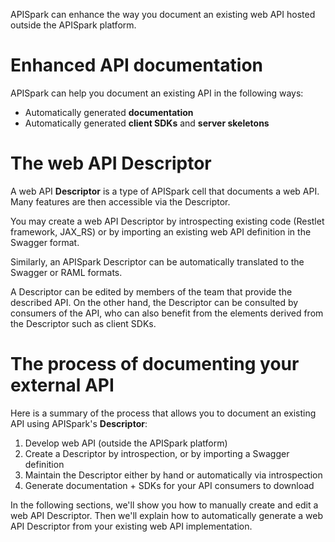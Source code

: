 
APISpark can enhance the way you document an existing web API hosted outside the APISpark platform.

# Enhanced API documentation

APISpark can help you document an existing API in the following ways:

* Automatically generated **documentation**  
* Automatically generated **client SDKs** and **server skeletons**

# The web API Descriptor

A web API **Descriptor** is a type of APISpark cell that documents a web API. Many features are then accessible via the Descriptor. 

You may create a web API Descriptor by introspecting existing code (Restlet framework, JAX_RS) or by importing an existing web API definition in the Swagger format.


Similarly, an APISpark Descriptor can be automatically translated to the Swagger or RAML formats.

A Descriptor can be edited by members of the team that provide the described API. On the other hand, the Descriptor can be consulted by consumers of the API, who can also benefit from the elements derived from the Descriptor such as client SDKs.

# The process of documenting your external API

Here is a summary of the process that allows you to document an existing API using APISpark's **Descriptor**:

1. Develop web API (outside the APISpark platform)
2. Create a Descriptor by introspection, or by importing a Swagger definition
3. Maintain the Descriptor either by hand or automatically via introspection
4. Generate documentation + SDKs for your API consumers to download

In the following sections, we'll show you how to manually create and edit a web API Descriptor. Then we'll explain how to automatically generate a web API Descriptor from your existing web API implementation.
